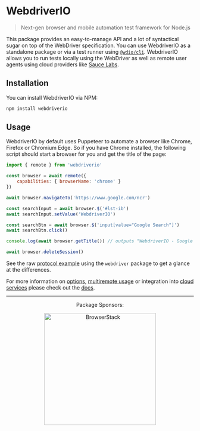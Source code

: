 WebdriverIO
===========

> Next-gen browser and mobile automation test framework for Node.js

This package provides an easy-to-manage API and a lot of syntactical sugar on top of the WebDriver specification. You can use WebdriverIO as a standalone package or via a test runner using [`@wdio/cli`](https://webdriver.io/docs/clioptions). WebdriverIO allows you to run tests locally using the WebDriver as well as remote user agents using cloud providers like [Sauce Labs](https://saucelabs.com/).

## Installation

You can install WebdriverIO via NPM:

```sh
npm install webdriverio
```

## Usage

WebdriverIO by default uses Puppeteer to automate a browser like Chrome, Firefox or Chromium Edge. So if you have Chrome installed, the following script should start a browser for you and get the title of the page:

```js
import { remote } from 'webdriverio'

const browser = await remote({
    capabilities: { browserName: 'chrome' }
})

await browser.navigateTo('https://www.google.com/ncr')

const searchInput = await browser.$('#lst-ib')
await searchInput.setValue('WebdriverIO')

const searchBtn = await browser.$('input[value="Google Search"]')
await searchBtn.click()

console.log(await browser.getTitle()) // outputs "WebdriverIO - Google Search"

await browser.deleteSession()
```

See the raw [protocol example](https://www.npmjs.com/package/webdriver#example) using the `webdriver` package to get a glance at the differences.

For more information on [options](https://webdriver.io/docs/options#webdriver-options), [multiremote usage](https://webdriver.io/docs/multiremote) or integration into [cloud services](https://webdriver.io/docs/cloudservices) please check out the [docs](https://webdriver.io/docs/gettingstarted).

---

<center>Package Sponsors:</center>
<p align="center">
    <a href="https://www.browserstack.com/automation-webdriverio">
        <img src="https://webdriver.io/img/sponsors/browserstack_black.svg" alt="BrowserStack" width="300" />
    </a>
</p>
